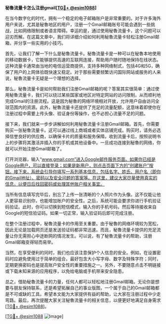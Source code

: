 **秘魯流量卡怎么注册gmail[[TG💪+ @esim1088](https://t.me/s/esim1088)]**

在当今数字化的时代，拥有一个稳定的电子邮箱账户是非常重要的。对于许多海外用户来说，尤其是秘魯地区的用户，注册一个Gmail邮箱账号可能会遇到一些挑战，比如网络限制或者语言障碍。幸运的是，通过使用秘魯流量卡，这个问题可以迎刃而解。在这篇文章中，我们将详细介绍如何利用秘魯流量卡轻松注册Gmail邮箱，并分享一些实用的小技巧。

首先，让我们了解一下什么是秘魯流量卡。秘魯流量卡是一种可以在秘魯本地使用的移动数据卡，它能够提供高速的互联网连接，帮助用户随时随地保持在线状态。这种流量卡通常由当地的电信运营商提供，支持多种网络制式，包括4G和5G，确保了用户的上网体验既快速又稳定。对于那些需要频繁访问国际网站或服务的人来说，秘魯流量卡无疑是一个理想的选择。

那么，秘魯流量卡是如何帮助我们注册Gmail邮箱的呢？答案其实很简单：通过使用秘魯流量卡，我们可以绕过某些国家或地区对特定网站的访问限制，从而顺利地完成Gmail的注册流程。这是因为秘魯的网络环境相对开放，允许用户自由访问全球范围内的资源。此外，秘魯流量卡还提供了充足的流量配额，这意味着即使你在注册过程中需要上传头像、验证身份等操作，也不必担心流量不足的问题。

接下来，我们就来一步步讲解如何利用秘魯流量卡注册Gmail邮箱。首先，你需要购买一张秘魯流量卡。这可以通过线上商城或者实体店铺完成。购买时，请务必选择信誉良好的供应商，以确保卡片的质量和服务保障。收到流量卡后，按照说明书上的步骤将其激活并插入你的手机或其他设备中。一旦成功连接到秘魯的网络，你就可以开始注册Gmail邮箱了。

打开浏览器，输入“www.gmail.com”进入Google邮件服务页面。如果你已经是Google用户，可以直接登录；如果是新用户，则点击页面下方的“创建账户”按钮。接下来，系统会引导你填写一系列基本信息，包括名字、姓氏、用户名（即你的Gmail地址）、密码以及安全问题的答案等。在这里，建议大家尽量使用真实的信息，以便日后找回密码或处理其他账户相关事宜。

当所有信息填写完毕后，别忘了上传一张清晰的个人照片作为头像。这不仅能让他人更容易识别你，也能增加账户的安全性。之后，系统可能会要求你进行手机验证码验证。此时，你可以切换到短信模式，输入你的手机号码，然后等待接收来自Google的短信验证码。如果一切正常，输入验证码后即可完成注册。

在整个注册过程中，秘魯流量卡的作用至关重要。由于秘魯的网络环境较为宽松，因此无论是加载网页还是发送验证码都非常迅速。而且，秘魯流量卡提供的充足流量让你无需担心中途断网的情况发生。可以说，有了秘魯流量卡的帮助，注册Gmail邮箱变得轻而易举。

当然，在享受便利的同时，我们也应该注意保护个人信息的安全。例如，在设置密码时应避免使用过于简单的组合，最好包含大小写字母、数字及特殊字符；同时，定期更换密码也是提高账户安全性的重要措施之一。另外，不要随意点击不明链接或下载未知来源的应用程序，以免给电脑或手机带来安全隐患。

总之，借助秘魯流量卡的力量，任何人都可以轻松地注册Gmail邮箱。无论你是想要与朋友保持联系，还是希望拓展自己的事业版图，一个属于自己的Gmail邮箱都是不可或缺的工具。希望本文能为大家提供有益的帮助，让大家在注册过程中少走弯路。最后，再次提醒大家关注秘魯流量卡的相关信息，以便更好地满足自身需求[[TG💪+ @esim1088](https://t.me/s/esim1088)]。

[[TG💪+ @esim1088](https://t.me/s/esim1088) ![Image](https://i.postimg.cc/4NQfJmqS/Snipaste-2025-05-13-00-14-12.png)]